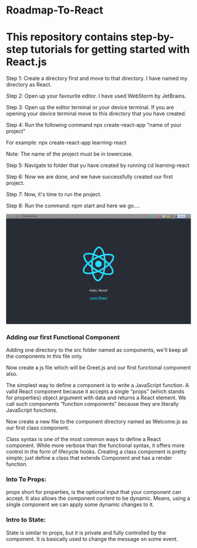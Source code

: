 # Roadmap-To-React
This repository contains step-by-step tutorials for getting started with React.js
=======
Step 1: Create a directory first and move to that directory. I have named my directory as React.

Step 2: Open up your favourite editor. I have used WebStorm by JetBrains.

Step 3: Open up the editor terminal or your device terminal. If you are opening your device terminal move to this directory that you have created.

Step 4: Run the following command npx create-react-app "name of your project"

For example: npx create-react-app learning-react

Note: The name of the project must be in lowercase.

Step 5: Navigate to folder that yu have created by running cd learning-react

Step 6: Now we are done, and we have successfully created our first project.

Step 7: Now, it's time to run the project.

Step 8: Run the command: npm start and here we go....

<img src="src/helloworld.png">

### Adding our first Functional Component

Adding one directory to the src folder named as components, we'll keep all the components in this file only. 

Now create a js file which will be Greet.js and our first functional component also.

The simplest way to define a component is to write a JavaScript function. A valid React component because it accepts a single “props” (which stands for properties) object argument with data and returns a React element. We call such components “function components” because they are literally JavaScript functions.

Now create a new file to the component directory named as Welcome.js as our first class component.

Class syntax is one of the most common ways to define a React component. While more verbose than the functional syntax, it offers more control in the form of lifecycle hooks.
Creating a class component is pretty simple; just define a class that extends Component and has a render function.

### Into To Props:
props short for properties, is the optional input that your component can accept.
It also allows the component content to be dynamic. Means, using a single component we can apply some dynamic changes to it.

### Intro to State:

State is similar to props, but it is private and fully controlled by the component. It is basically used to change the message on some event.